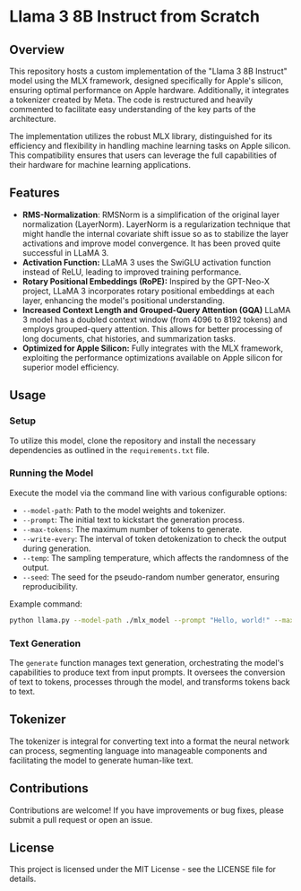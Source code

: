 # Llama 3 8B Instruct from Scratch

## Overview

This repository hosts a custom implementation of the "Llama 3 8B Instruct" model using the MLX framework, designed specifically for Apple's silicon, ensuring optimal performance on Apple hardware. Additionally, it integrates a tokenizer created by Meta. The code is restructured and heavily commented to facilitate easy understanding of the key parts of the architecture.

The implementation utilizes the robust MLX library, distinguished for its efficiency and flexibility in handling machine learning tasks on Apple silicon. This compatibility ensures that users can leverage the full capabilities of their hardware for machine learning applications.

## Features

- **RMS-Normalization**: RMSNorm is a simplification of the original layer normalization (LayerNorm). LayerNorm is a regularization technique that might handle the internal covariate shift issue so as to stabilize the layer activations and improve model convergence. It has been proved quite successful in LLaMA 3.
- **Activation Function:** LLaMA 3 uses the SwiGLU activation function instead of ReLU, leading to improved training performance.
- **Rotary Positional Embeddings (RoPE):** Inspired by the GPT-Neo-X project, LLaMA 3 incorporates rotary positional embeddings at each layer, enhancing the model's positional understanding.
- **Increased Context Length and Grouped-Query Attention (GQA)** LLaMA 3 model has a doubled context window (from 4096 to 8192 tokens) and employs grouped-query attention. This allows for better processing of long documents, chat histories, and summarization tasks.
- **Optimized for Apple Silicon:** Fully integrates with the MLX framework, exploiting the performance optimizations available on Apple silicon for superior model efficiency.

## Usage

### Setup

To utilize this model, clone the repository and install the necessary dependencies as outlined in the `requirements.txt` file.

### Running the Model

Execute the model via the command line with various configurable options:

- `--model-path`: Path to the model weights and tokenizer.
- `--prompt`: The initial text to kickstart the generation process.
- `--max-tokens`: The maximum number of tokens to generate.
- `--write-every`: The interval of token detokenization to check the output during generation.
- `--temp`: The sampling temperature, which affects the randomness of the output.
- `--seed`: The seed for the pseudo-random number generator, ensuring reproducibility.

Example command:

```bash
python llama.py --model-path ./mlx_model --prompt "Hello, world!" --max-tokens 50
```

### Text Generation

The `generate` function manages text generation, orchestrating the model's capabilities to produce text from input prompts. It oversees the conversion of text to tokens, processes through the model, and transforms tokens back to text.

## Tokenizer

The tokenizer is integral for converting text into a format the neural network can process, segmenting language into manageable components and facilitating the model to generate human-like text.

## Contributions

Contributions are welcome! If you have improvements or bug fixes, please submit a pull request or open an issue.

## License

This project is licensed under the MIT License - see the LICENSE file for details.
